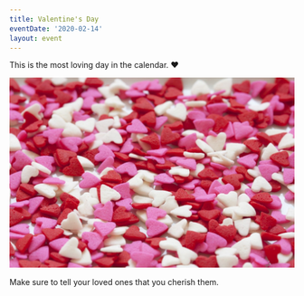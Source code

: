 ```yaml
---
title: Valentine's Day
eventDate: '2020-02-14'
layout: event
---
```


This is the most loving day in the calendar. ♥

<div class="D(f) Ai(c) Fxd(c)">
    <img src="valentine.jpg" class="W(50%)" />
</div>

Make sure to tell your loved ones that you cherish them.
